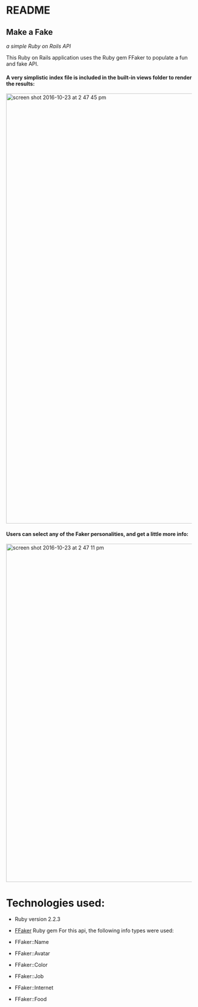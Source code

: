 # README

## Make a Fake
*a simple Ruby on Rails API*

This Ruby on Rails application uses the Ruby gem FFaker to populate a fun and fake API.

#### A very simplistic index file is included in the built-in views folder to render the results:
<img width="1167" alt="screen shot 2016-10-23 at 2 47 45 pm" src="https://cloud.githubusercontent.com/assets/11340887/19628701/be3ebc52-9931-11e6-8dfd-7e14d4c1d5b6.png">

#### Users can select any of the Faker personalities, and get a little more info:
<img width="918" alt="screen shot 2016-10-23 at 2 47 11 pm" src="https://cloud.githubusercontent.com/assets/11340887/19628718/17f4697c-9932-11e6-9873-99ffad09ac4e.png">


# Technologies used:

* Ruby version 2.2.3

* [FFaker](https://github.com/ffaker/ffaker/blob/master/REFERENCE.md#ffakerfood) Ruby gem
For this api, the following info types were used:
* FFaker::Name 
* FFaker::Avatar 
* FFaker::Color 
* FFaker::Job 
* FFaker::Internet 
* FFaker::Food
